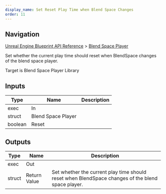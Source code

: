 ```yaml
---
display_name: Set Reset Play Time when Blend Space Changes
order: 11
---
```

## Navigation

[Unreal Engine Blueprint API Reference](https://dev.epicgames.com/documentation/en-us/unreal-engine/BlueprintAPI) > [Blend Space Player](https://dev.epicgames.com/documentation/en-us/unreal-engine/BlueprintAPI/BlendSpacePlayer)

Set whether the current play time should reset when BlendSpace changes of the blend space player.

Target is Blend Space Player Library

## Inputs

| Type | Name | Description |
| --- | --- | --- |
| exec | In |  |
| struct | Blend Space Player |  |
| boolean | Reset |  |

## Outputs

| Type | Name | Description |
| --- | --- | --- |
| exec | Out |  |
| struct | Return Value | Set whether the current play time should reset when BlendSpace changes of the blend space player. |
